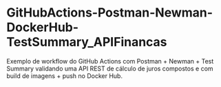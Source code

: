 # GitHubActions-Postman-Newman-DockerHub-TestSummary_APIFinancas
Exemplo de workflow do GitHub Actions com Postman + Newman + Test Summary validando uma API REST de cálculo de juros compostos e com build de imagens + push no Docker Hub.
